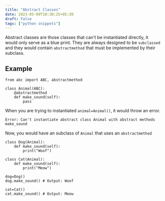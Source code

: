 ```yaml
---
title: "Abstract Classes"
date: 2023-05-09T10:30:25+05:30
draft: False
tags: ["python snippets"]
---
```


Abstract classes are those classes that can't be instantiated directly, it would only serve as a blue print. They are always designed to be `subclassed` and they would contain `abstractmethod` that must be implemented by their subclass. 

## Example

```
from abc import ABC, abstractmethod

class Animal(ABC):
    @abstractmethod
    def make_sound(self):
        pass
```

When you are trying to instantiated `animal=Animal()`, it would throw an error.

```Error: Can't instantiate abstract class Animal with abstract methods make_sound```

Now, you would have an subclass of `Animal` that uses an `abstractmethod` 

```
class Dog(Animal):
    def make_sound(self):
        print("Woof")

class Cat(Animal):
    def make_sound(self):
        print("Meow")

dog=Dog()
dog.make_sound() # Output: Woof

cat=Cat()
cat.make_sound() # Output: Meow
```